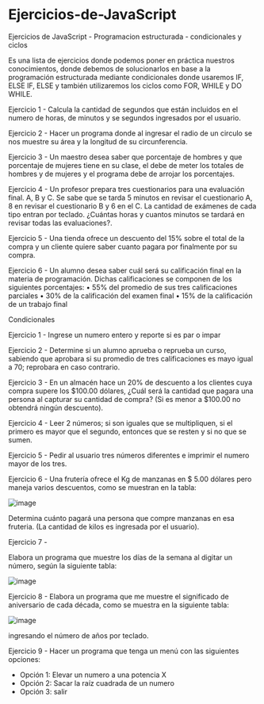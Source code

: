 # Ejercicios-de-JavaScript
Ejercicios de JavaScript - Programacion estructurada - condicionales y ciclos

Es una lista de ejercicios donde podemos poner en práctica nuestros conocimientos, 
donde debemos de solucionarlos en base a la programación estructurada mediante condicionales 
donde usaremos IF, ELSE IF, ELSE y también utilizaremos los ciclos como FOR, WHILE y DO WHILE. 

Ejercicio 1 -
Calcula la cantidad de segundos que están incluidos en el numero de horas, de minutos y se segundos ingresados por el usuario. 

Ejercicio 2 - 
Hacer un programa donde al ingresar el radio de un circulo se nos muestre su área y la longitud de su circunferencia. 

Ejercicio 3 - 
Un maestro desea saber que porcentaje de hombres y que porcentaje de mujeres tiene en su clase, 
el debe de meter los totales de hombres y de mujeres y el programa debe de arrojar los porcentajes.  

Ejercicio 4 -
Un profesor prepara tres cuestionarios para una evaluación final. A, B y C. Se sabe que se tarda 5 minutos en revisar el cuestionario A,
8 en revisar el cuestionario B y 6 en el C. La cantidad de exámenes de cada tipo entran por teclado. ¿Cuántas horas y cuantos minutos se tardará 
en revisar todas las evaluaciones?.

Ejercicio 5 - 
Una tienda ofrece un descuento del 15% sobre el total de la compra y un cliente quiere saber cuanto pagara por finalmente por su compra. 

Ejercicio 6 -
Un alumno desea saber cuál será su calificación final en la materia de programación. Dichas calificaciones se componen de los siguientes porcentajes:
•	55% del promedio de sus tres calificaciones parciales 
•	30% de la calificación del examen final
•	15% de la calificación de un trabajo final 

Condicionales

Ejercicio 1 -
Ingrese un numero entero y reporte si es par o impar

Ejercicio 2 -
Determine si un alumno aprueba o reprueba un curso, sabiendo que aprobara si  su promedio de tres calificaciones es mayo igual a 70; reprobara en caso contrario. 

Ejercicio 3 -
En un almacén hace un 20% de descuento a los clientes cuya compra supere los $100.00 dólares, ¿Cuál será la cantidad que pagara una persona al capturar su cantidad de compra? (Si es menor a $100.00 no obtendrá ningún descuento).

Ejercicio 4 -
Leer 2 números; si son iguales que se multipliquen, si el primero es mayor que el segundo, entonces que se resten y si no que se sumen.

Ejercicio 5 -
Pedir al usuario tres números diferentes e imprimir el numero mayor de los tres. 

Ejercicio 6 -
Una frutería ofrece  el Kg de manzanas en $ 5.00 dólares pero maneja varios descuentos, como se muestran en la tabla:

![image](https://user-images.githubusercontent.com/109090060/197409688-1088bec2-d367-431e-bc82-ee01cd72dfd3.png)

Determina cuánto pagará una persona que compre manzanas en esa fruteria. (La cantidad de kilos es ingresada por el usuario).

Ejercicio 7 -

Elabora un programa que muestre los días de la semana al digitar un número, según la siguiente tabla:

![image](https://user-images.githubusercontent.com/109090060/197409933-22dfdff5-b6bd-457a-8950-52c6062ca7b8.png)

Ejercicio 8 -
Elabora un programa que me muestre el significado de aniversario de cada década, como se muestra en la siguiente tabla:

![image](https://user-images.githubusercontent.com/109090060/197410209-2f997ac9-898f-4f63-b903-ceb0e7328f5e.png)

ingresando el número de años por teclado.

Ejercicio 9 - 
Hacer un programa que tenga un menú con las siguientes opciones:
-	Opción 1: Elevar un numero a una potencia X
-	Opción 2: Sacar la raíz cuadrada de un numero 
-	Opción 3: salir 





 
